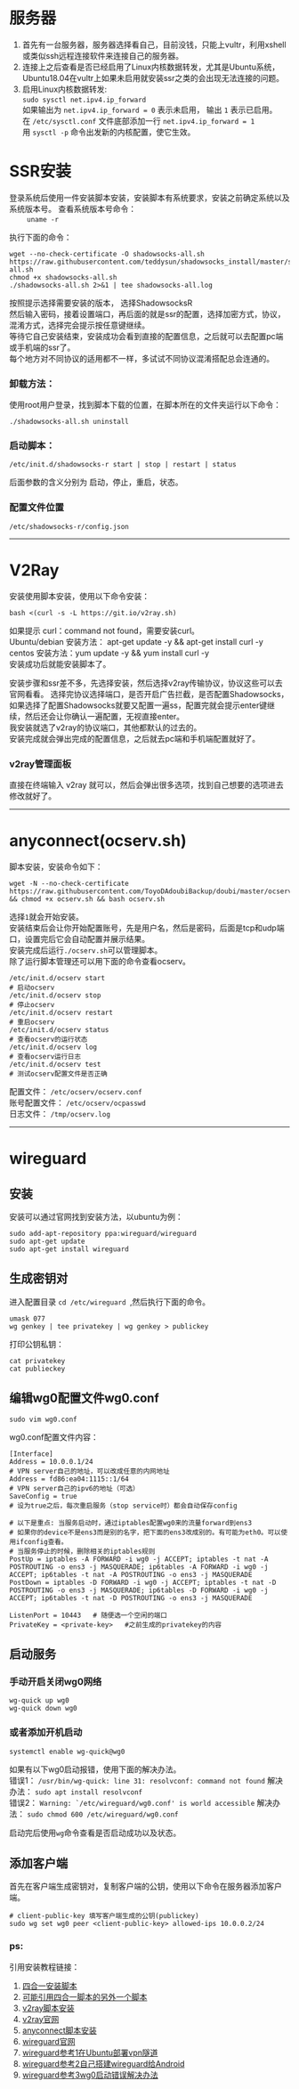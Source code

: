 # 服务器
1. 首先有一台服务器，服务器选择看自己，目前没钱，只能上vultr，利用xshell或类似ssh远程连接软件来连接自己的服务器。  
2. 连接上之后查看是否已经启用了Linux内核数据转发，尤其是Ubuntu系统，Ubuntu18.04在vultr上如果未启用就安装ssr之类的会出现无法连接的问题。  
3. 启用Linux内核数据转发:  
```sudo sysctl net.ipv4.ip_forward```  
如果输出为 ```net.ipv4.ip_forward = 0``` 表示未启用， 输出 ```1``` 表示已启用。  
在 ```/etc/sysctl.conf``` 文件底部添加一行
```net.ipv4.ip_forward = 1```  
用 ```sysctl -p``` 命令出发新的内核配置，使它生效。  

# SSR安装
登录系统后使用一件安装脚本安装，安装脚本有系统要求，安装之前确定系统以及系统版本号。
查看系统版本号命令：  
&nbsp;&nbsp;&nbsp;&nbsp;&nbsp;&nbsp;&nbsp;&nbsp;```uname -r``` 

执行下面的命令：  
```
wget --no-check-certificate -O shadowsocks-all.sh https://raw.githubusercontent.com/teddysun/shadowsocks_install/master/shadowsocks-all.sh  
chmod +x shadowsocks-all.sh  
./shadowsocks-all.sh 2>&1 | tee shadowsocks-all.log
```
按照提示选择需要安装的版本， 选择ShadowsocksR  
然后输入密码，接着设置端口，再后面的就是ssr的配置，选择加密方式，协议，混淆方式，选择完会提示按任意键继续。  
等待它自己安装结束，安装成功会看到直接的配置信息，之后就可以去配置pc端或手机端的ssr了。  
每个地方对不同协议的适用都不一样，多试试不同协议混淆搭配总会连通的。  

### 卸载方法：  
使用root用户登录，找到脚本下载的位置，在脚本所在的文件夹运行以下命令：
```
./shadowsocks-all.sh uninstall
```

### 启动脚本：
```
/etc/init.d/shadowsocks-r start | stop | restart | status
```
后面参数的含义分别为 启动，停止，重启，状态。

### 配置文件位置
```
/etc/shadowsocks-r/config.json
```

--------
# V2Ray
安装使用脚本安装，使用以下命令安装：  
```
bash <(curl -s -L https://git.io/v2ray.sh)
```
如果提示 curl：command not found，需要安装curl。  
Ubuntu/debian 安装方法： apt-get update -y && apt-get install curl -y  
centos 安装方法：yum update -y && yum install curl -y  
安装成功后就能安装脚本了。

安装步骤和ssr差不多，先选择安装，然后选择v2ray传输协议，协议这些可以去官网看看。
选择完协议选择端口，是否开启广告拦截，是否配置Shadowsocks，如果选择了配置Shadowsocks就要又配置一遍ss，配置完就会提示enter键继续，然后还会让你确认一遍配置，无视直接enter。  
我安装就选了v2ray的协议端口，其他都默认的过去的。  
安装完成就会弹出完成的配置信息，之后就去pc端和手机端配置就好了。  
### v2ray管理面板
直接在终端输入 v2ray 就可以，然后会弹出很多选项，找到自己想要的选项进去修改就好了。

--------
# anyconnect(ocserv.sh)
脚本安装，安装命令如下：  
```
wget -N --no-check-certificate https://raw.githubusercontent.com/ToyoDAdoubiBackup/doubi/master/ocserv.sh && chmod +x ocserv.sh && bash ocserv.sh
```
选择```1```就会开始安装。  
安装结束后会让你开始配置账号，先是用户名，然后是密码，后面是tcp和udp端口，设置完后它会自动配置并展示结果。  
安装完成后运行```./ocserv.sh```可以管理脚本。  
除了运行脚本管理还可以用下面的命令查看ocserv。  
```
/etc/init.d/ocserv start
# 启动ocserv
/etc/init.d/ocserv stop
# 停止ocserv
/etc/init.d/ocserv restart
# 重启ocserv
/etc/init.d/ocserv status
# 查看ocserv的运行状态
/etc/init.d/ocserv log
# 查看ocserv运行日志
/etc/init.d/ocserv test
# 测试ocserv配置文件是否正确
```
配置文件： ```/etc/ocserv/ocserv.conf ```  
账号配置文件： ```/etc/ocserv/ocpasswd ```  
日志文件： ```/tmp/ocserv.log ```  

--------
# wireguard
## 安装
安装可以通过官网找到安装方法，以ubuntu为例：  
```
sudo add-apt-repository ppa:wireguard/wireguard
sudo apt-get update
sudo apt-get install wireguard
```
## 生成密钥对  
进入配置目录 ```cd /etc/wireguard ```,然后执行下面的命令。  
```
umask 077
wg genkey | tee privatekey | wg genkey > publickey
```
打印公钥私钥：  
``` 
cat privatekey
cat publieckey
```

## 编辑wg0配置文件wg0.conf  
```
sudo vim wg0.conf
```
wg0.conf配置文件内容：  
```
[Interface]
Address = 10.0.0.1/24   
# VPN server自己的地址，可以改成任意的内网地址
Address = fd86:ea04:1115::1/64   
# VPN server自己的ipv6的地址（可选）
SaveConfig = true   
# 设为true之后，每次重启服务（stop service时）都会自动保存config
 
# 以下是重点: 当服务启动时，通过iptables配置wg0来的流量forward到ens3
# 如果你的device不是ens3而是别的名字，把下面的ens3改成别的。有可能为eth0。可以使用ifconfig查看。
# 当服务停止的时候，删除相关的iptables规则
PostUp = iptables -A FORWARD -i wg0 -j ACCEPT; iptables -t nat -A POSTROUTING -o ens3 -j MASQUERADE; ip6tables -A FORWARD -i wg0 -j ACCEPT; ip6tables -t nat -A POSTROUTING -o ens3 -j MASQUERADE
PostDown = iptables -D FORWARD -i wg0 -j ACCEPT; iptables -t nat -D POSTROUTING -o ens3 -j MASQUERADE; ip6tables -D FORWARD -i wg0 -j ACCEPT; ip6tables -t nat -D POSTROUTING -o ens3 -j MASQUERADE
 
ListenPort = 10443   # 随便选一个空闲的端口
PrivateKey = <private-key>   #之前生成的privatekey的内容
```

## 启动服务
### 手动开启关闭wg0网络
```
wg-quick up wg0
wg-quick down wg0
```
### 或者添加开机启动
```systemctl enable wg-quick@wg0 ```

如果有以下wg0启动报错，使用下面的解决办法。  
错误1：
``` /usr/bin/wg-quick: line 31: resolvconf: command not found ```
解决办法：
``` sudo apt install resolvconf ```  
错误2：
``` Warning: `/etc/wireguard/wg0.conf' is world accessible ```
解决办法：
``` sudo chmod 600 /etc/wireguard/wg0.conf ```

启动完后使用```wg```命令查看是否启动成功以及状态。

## 添加客户端
首先在客户端生成密钥对，复制客户端的公钥，使用以下命令在服务器添加客户端。
``` 
# client-public-key 填写客户端生成的公钥(publickey)
sudo wg set wg0 peer <client-public-key> allowed-ips 10.0.0.2/24 
```




### ps:
引用安装教程链接：  
1. [四合一安装脚本](https://teddysun.com/486.html)
2. [可能引用四合一脚本的另外一个脚本](https://segmentfault.com/a/1190000017952445)
3. [v2ray脚本安装](https://ppig.xyz/post/2/)
4. [v2ray官网](https://www.v2ray.com/)
5. [anyconnect脚本安装](https://doubibackup.com/nr2hjmg2.html)
6. [wireguard官网](https://www.wireguard.com)
7. [wireguard参考1在Ubuntu部署vpn隧道](https://steemit.com/cn/@curl/ubuntu-vpn-wireguard)
8. [wireguard参考2自己搭建wireguard给Android](https://mine260309.me/archives/1697)
9. [wireguard参考3wg0启动错误解决办法](https://www.cnblogs.com/redmondfan/p/10304322.html)

